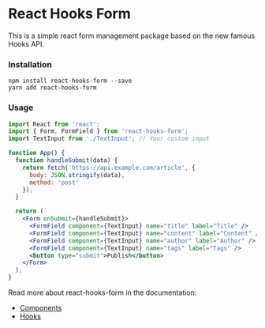 # React Hooks Form

This is a simple react form management package based on the new famous Hooks API.


### Installation

```
npm install react-hooks-form --save
yarn add react-hooks-form
```


### Usage

```jsx harmony
import React from 'react';
import { Form, FormField } from 'react-hooks-form';
import TextInput from './TextInput'; // Your custom input

function App() {
  function handleSubmit(data) {
    return fetch('https://api.example.com/article', {
      body: JSON.stringify(data),
      method: 'post'
    });
  }

  return (
    <Form onSubmit={handleSubmit}>
      <FormField component={TextInput} name="title" label="Title" />
      <FormField component={TextInput} name="content" label="Content" />
      <FormField component={TextInput} name="author" label="Author" />
      <FormField component={TextInput} name="tags" label="Tags" />
      <button type="submit">Publish</button>
    </Form>
  );
}
```

Read more about react-hooks-form in the documentation:

- [Components](docs/COMPONENTS.md)
- [Hooks](docs/HOOKS.md)
